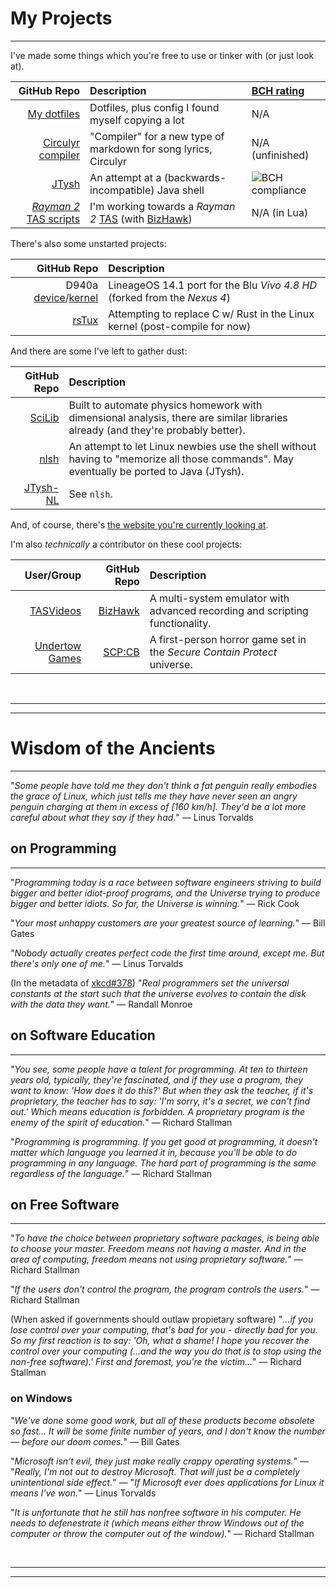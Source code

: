 # My Projects
***
I've made some things which you're free to use or tinker with (or just look at).

GitHub Repo | Description | [BCH rating](https://bettercodehub.com/)
--:|:--|:--
[My dotfiles](https://github.com/YoshiRulz/dotfiles-plus) | Dotfiles, plus config I found myself copying a lot | N/A
[Circulyr compiler](https://github.com/YoshiRulz/circulyrc) | "Compiler" for a new type of markdown for song lyrics, Circulyr | N/A (unfinished)
[JTysh](https://github.com/YoshiRulz/JTysh) | An attempt at a (backwards-incompatible) Java shell | ![BCH compliance](https://bettercodehub.com/edge/badge/YoshiRulz/JTysh?branch=master)
[*Rayman 2* TAS scripts](https://github.com/YoshiRulz/Rayman2-TAS-scripts) | I'm working towards a *Rayman 2* [TAS](http://tasvideos.org/WelcomeToTASVideos.html) (with [BizHawk](https://github.com/TASVideos/BizHawk)) | N/A (in Lua)

There's also some unstarted projects:

GitHub Repo | Description
--:|:--
D940a [device](https://github.com/YoshiRulz/android_device_blu_d940a)/[kernel](https://github.com/YoshiRulz/blu-kernel-d940a) | LineageOS 14.1 port for the Blu *Vivo 4.8 HD* (forked from the *Nexus 4*)
[rsTux](https://github.com/YoshiRulz/rsTux) | Attempting to replace C w/ Rust in the Linux kernel (post-compile for now)

And there are some I've left to gather dust:

GitHub Repo | Description
--:|:--
[SciLib](https://github.com/YoshiRulz/SciLib) | Built to automate physics homework with dimensional analysis, there are similar libraries already (and they're probably better).
[nlsh](https://github.com/YoshiRulz/nlsh) | An attempt to let Linux newbies use the shell without having to "memorize all those commands". May eventually be ported to Java (JTysh).
[JTysh-NL](https://github.com/YoshiRulz/JTysh-NL) | See `nlsh`.

And, of course, there's [the website you're currently looking at](https://github.com/YoshiRulz/YoshiRulz.github.io).

I'm also *technically* a contributor on these cool projects:

User/Group | GitHub Repo | Description
--:|--:|:--
[TASVideos](http://tasvideos.org) | [BizHawk](https://github.com/TASVideos/BizHawk) | A multi-system emulator with advanced recording and scripting functionality.
[Undertow Games](https://undertowgames.com) | [SCP:CB](https://github.com/Regalis11/scpcb) | A first-person horror game set in the *Secure Contain Protect* universe.

 

***

***

# Wisdom of the Ancients
***
"*Some people have told me they don't think a fat penguin really embodies the grace of Linux, which just tells me they have never seen an angry penguin charging at them in excess of [160 km/h]. They'd be a lot more careful about what they say if they had.*" — Linus Torvalds

## on Programming
***
"*Programming today is a race between software engineers striving to build bigger and better idiot-proof programs, and the Universe trying to produce bigger and better idiots. So far, the Universe is winning.*" — Rick Cook

"*Your most unhappy customers are your greatest source of learning.*" — Bill Gates

"*Nobody actually creates perfect code the first time around, except me. But there's only one of me.*" — Linus Torvalds

(In the metadata of [xkcd#378](https://xkcd.com/378)) "*Real programmers set the universal constants at the start such that the universe evolves to contain the disk with the data they want.*" — Randall Monroe

## on Software Education
***
"*You see, some people have a talent for programming. At ten to thirteen years old, typically, they're fascinated, and if they use a program, they want to know: 'How does it do this?' But when they ask the teacher, if it's proprietary, the teacher has to say: 'I'm sorry, it's a secret, we can't find out.' Which means education is forbidden. A proprietary program is the enemy of the spirit of education.*" — Richard Stallman

"*Programming is programming. If you get good at programming, it doesn't matter which language you learned it in, because you'll be able to do programming in any language. The hard part of programming is the same regardless of the language.*" — Richard Stallman

## on Free Software
***
"*To have the choice between proprietary software packages, is being able to choose your master. Freedom means not having a master. And in the area of computing, freedom means not using proprietary software.*" — Richard Stallman

"*If the users don't control the program, the program controls the users.*" — Richard Stallman

(When asked if governments should outlaw propietary software) "*...if you lose control over your computing, that's bad for you - directly bad for you. So my first reaction is to say: 'Oh, what a shame! I hope you recover the control over your computing (...and the way you do that is to stop using the non-free software).' First and foremost, you're the victim...*" — Richard Stallman

### on Windows
"*We've done some good work, but all of these products become obsolete so fast... It will be some finite number of years, and I don't know the number — before our doom comes.*" — Bill Gates

"*Microsoft isn't evil, they just make really crappy operating systems.*" — "*Really, I'm not out to destroy Microsoft. That will just be a completely unintentional side effect.*" — "*If Microsoft ever does applications for Linux it means I've won.*" — Linus Torvalds

"*It is unfortunate that he still has nonfree software in his computer. He needs to defenestrate it (which means either throw Windows out of the computer or throw the computer out of the window).*" — Richard Stallman

 

***

***

